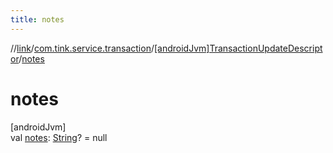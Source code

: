```yaml
---
title: notes
---
```

//[link](../../../index.html)/[com.tink.service.transaction](../index.html)/[[androidJvm]TransactionUpdateDescriptor](index.html)/[notes](notes.html)



# notes



[androidJvm]\
val [notes](notes.html): [String](https://kotlinlang.org/api/latest/jvm/stdlib/kotlin/-string/index.html)? = null




